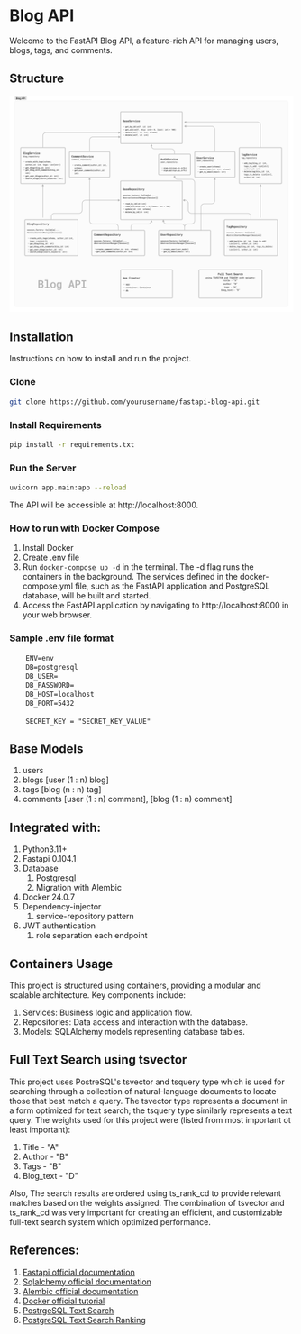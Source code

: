 # Blog API 

Welcome to the FastAPI Blog API, a feature-rich API for managing users, blogs, tags, and comments.

## Structure
![Alt Text](diagram.png)

## Installation
Instructions on how to install and run the project.

### Clone 
```bash
git clone https://github.com/yourusername/fastapi-blog-api.git
```

### Install Requirements
```bash
pip install -r requirements.txt
```

### Run the Server
```bash
uvicorn app.main:app --reload
```
The API will be accessible at http://localhost:8000.


### How to run with Docker Compose
1. Install Docker 
2. Create .env file
3. Run `docker-compose up -d` in the terminal. The -d flag runs the containers in the background. The services defined in the docker-compose.yml file, such as the FastAPI application and PostgreSQL database, will be built and started. 
4. Access the FastAPI application by navigating to http://localhost:8000 in your web browser.

### Sample .env file format
```dotenv
    ENV=env
    DB=postgresql
    DB_USER=
    DB_PASSWORD=
    DB_HOST=localhost
    DB_PORT=5432
   
    SECRET_KEY = "SECRET_KEY_VALUE"
```

## Base Models
1. users
2. blogs [user (1 : n) blog]
3. tags [blog (n : n) tag]
4. comments [user (1 : n) comment], [blog (1 : n) comment]


## Integrated with:
1. Python3.11+
2. Fastapi 0.104.1
3. Database
   1. Postgresql
   2. Migration with Alembic
4. Docker 24.0.7
5. Dependency-injector 
   1. service-repository pattern
6. JWT authentication 
   1. role separation each endpoint


## Containers Usage
This project is structured using containers, providing a modular and scalable architecture. Key components include:

1. Services: Business logic and application flow. 
2. Repositories: Data access and interaction with the database.
3. Models: SQLAlchemy models representing database tables.

## Full Text Search using tsvector
This project uses PostreSQL's tsvector and tsquery type which is used for searching through a collection of natural-language documents 
to locate those that best match a query. 
The tsvector type represents a document in a form optimized for text search; the tsquery type similarly represents a text query.
The weights used for this project were (listed from most important ot least important):

1. Title - "A"
2. Author - "B"
3. Tags - "B"
4. Blog_text - "D"

Also, The search results are ordered using ts_rank_cd to provide relevant matches based on the weights assigned.
The combination of tsvector and ts_rank_cd was very important for creating an efficient, and customizable full-text search system which optimized performance.


## References:
1. [Fastapi official documentation](https://fastapi.tiangolo.com/)
2. [Sqlalchemy official documentation](https://docs.sqlalchemy.org/)
3. [Alembic official documentation](https://alembic.sqlalchemy.org/en/latest/)
4. [Docker official tutorial](https://docs.docker.com/get-started/) 
5. [PostrgeSQL Text Search](https://www.postgresql.org/docs/current/textsearch.html)
6. [PostgreSQL Text Search Ranking](https://www.postgresql.org/docs/current/textsearch-controls.html#TEXTSEARCH-RANKING)
